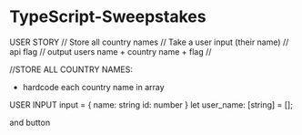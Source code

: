 # TypeScript-Sweepstakes

USER STORY
// Store all country names
// Take a user input (their name)
// api flag
// output users name + country name + flag
//

//STORE ALL COUNTRY NAMES:

- hardcode each country name in array

USER INPUT
input = {
name: string
id: number
}
let user_name: [string] = [];

and button
